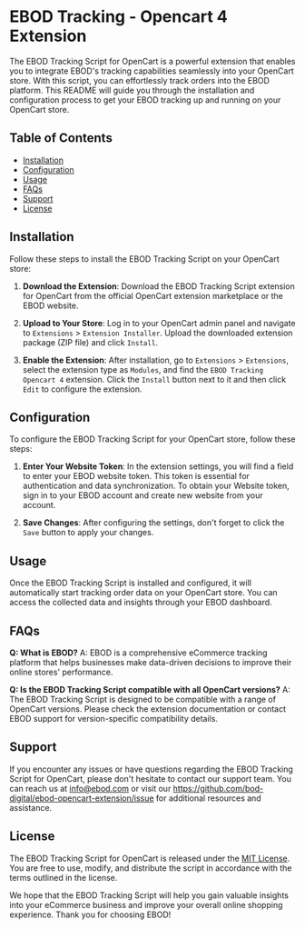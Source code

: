 # EBOD Tracking - Opencart 4 Extension

The EBOD Tracking Script for OpenCart is a powerful extension that enables you to integrate EBOD's tracking capabilities seamlessly into your OpenCart store. With this script, you can effortlessly track orders into the EBOD platform. This README will guide you through the installation and configuration process to get your EBOD tracking up and running on your OpenCart store.

## Table of Contents
- [Installation](#installation)
- [Configuration](#configuration)
- [Usage](#usage)
- [FAQs](#faqs)
- [Support](#support)
- [License](#license)

## Installation

Follow these steps to install the EBOD Tracking Script on your OpenCart store:

1. **Download the Extension**: Download the EBOD Tracking Script extension for OpenCart from the official OpenCart extension marketplace or the EBOD website.

2. **Upload to Your Store**: Log in to your OpenCart admin panel and navigate to `Extensions` > `Extension Installer`. Upload the downloaded extension package (ZIP file) and click `Install`. 

3. **Enable the Extension**: After installation, go to `Extensions` > `Extensions`, select the extension type as `Modules`, and find the `EBOD Tracking Opencart 4` extension. Click the `Install` button next to it and then click `Edit` to configure the extension.

## Configuration

To configure the EBOD Tracking Script for your OpenCart store, follow these steps:

1. **Enter Your Website Token**: In the extension settings, you will find a field to enter your EBOD website token. This token is essential for authentication and data synchronization. To obtain your Website token, sign in to your EBOD account and create new website from your account.

2. **Save Changes**: After configuring the settings, don't forget to click the `Save` button to apply your changes.

## Usage

Once the EBOD Tracking Script is installed and configured, it will automatically start tracking order data on your OpenCart store. You can access the collected data and insights through your EBOD dashboard.

## FAQs

**Q: What is EBOD?**
A: EBOD is a comprehensive eCommerce tracking platform that helps businesses make data-driven decisions to improve their online stores' performance.

**Q: Is the EBOD Tracking Script compatible with all OpenCart versions?**
A: The EBOD Tracking Script is designed to be compatible with a range of OpenCart versions. Please check the extension documentation or contact EBOD support for version-specific compatibility details.

## Support

If you encounter any issues or have questions regarding the EBOD Tracking Script for OpenCart, please don't hesitate to contact our support team. You can reach us at [info@ebod.com](mailto:info@ebod.com) or visit our https://github.com/bod-digital/ebod-opencart-extension/issue for additional resources and assistance.

## License

The EBOD Tracking Script for OpenCart is released under the [MIT License](LICENSE). You are free to use, modify, and distribute the script in accordance with the terms outlined in the license.

We hope that the EBOD Tracking Script will help you gain valuable insights into your eCommerce business and improve your overall online shopping experience. Thank you for choosing EBOD!
